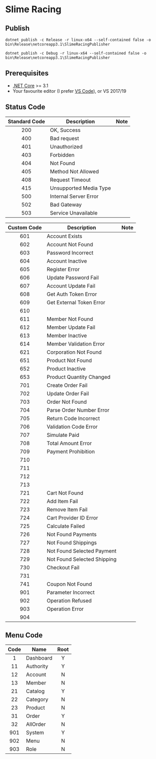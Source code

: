 # Slime Racing

## Publish
`dotnet publish -c Release -r linux-x64 --self-contained false -o bin\Release\netcoreapp3.1\SlimeRacingPublisher`

`dotnet publish -c Debug -r linux-x64 --self-contained false -o bin\Release\netcoreapp3.1\SlimeRacingPublisher`


## Prerequisites

* [.NET Core](https://www.microsoft.com/net/download/windows) >= 3.1
* Your favourite editor (I prefer [VS Code](https://code.visualstudio.com/)), or VS 2017/19

## Status Code

Standard Code | Description            | Note 
:------------:| ---------------------- |-----:
200           | OK, Success            |   
400           | Bad request            |   
401           | Unauthorized           |
403           | Forbidden              |
404           | Not Found              |
405           | Method Not Allowed     |
408           | Request Timeout        |
415           | Unsupported Media Type |
500           | Internal Server Error  |
502           | Bad Gateway            |
503           | Service Unavailable    |


Custom Code   | Description                 | Note  
:------------:| --------------------------- |-----:
601           | Account Exists              |   
602           | Account Not Found           |   
603           | Password Incorrect          |
604           | Account Inactive            |
605           | Register Error              |
606           | Update Password Fail        |
607           | Account Update Fail         |
608           | Get Auth Token Error        |
609           | Get External Token Error    |
610           |     |
611           | Member Not Found            |
612           | Member Update Fail          |
613           | Member Inactive             |
614           | Member Validation Error     |
621           | Corporation Not Found       |
651           | Product Not Found           |
652           | Product Inactive            |
653           | Product Quantity Changed    |
701           | Create Order Fail           |
702           | Update Order Fail           |
703           | Order Not Found             |
704           | Parse Order Number Error    |
705           | Return Code Incorrect       |
706           | Validation Code Error       |
707           | Simulate Paid               |
708           | Total Amount Error          |
709           | Payment Prohibition         |
710           |                             |
711           |     |
712           |     |
713           |     |
721           | Cart Not Found              |
722           | Add Item Fail               |
723           | Remove Item Fail            |
724           | Cart Provider ID Error      |
725           | Calculate Failed            |
726           | Not Found Payments          |
727           | Not Found Shippings         |
728           | Not Found Selected Payment  |
729           | Not Found Selected Shipping |
730           | Checkout Fail               |
731           |  |
741           | Coupon Not Found            |
901           | Parameter Incorrect         |
902           | Operation Refused           |
903           | Operation Error             |
904           |     |



## Menu Code
Code   | Name                  | Root
:-----:| ----------------------|:-----:
1      | Dashboard             | Y
11     | Authority             | Y
12     | Account               | N
13     | Member                | N
21     | Catalog               | Y
22     | Category              | N    
23     | Product               | N
31     | Order                 | Y
32     | AllOrder              | N
901    | System                | Y
902    | Menu                  | N
903    | Role                  | N